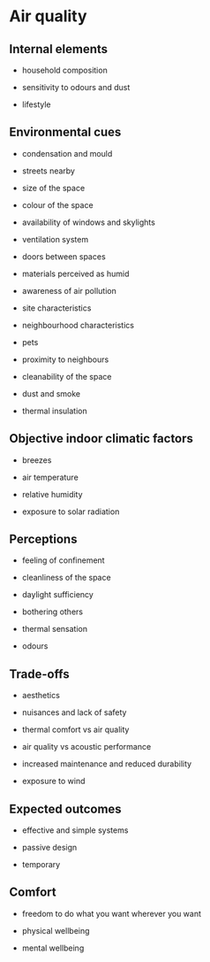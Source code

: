 # Air quality


## Internal elements

* household composition

* sensitivity to odours and dust

* lifestyle



## Environmental cues

* condensation and mould

* streets nearby

* size of the space

* colour of the space

* availability of windows and skylights

* ventilation system

* doors between spaces

* materials perceived as humid

* awareness of air pollution

* site characteristics

* neighbourhood characteristics

* pets

* proximity to neighbours

* cleanability of the space

* dust and smoke

* thermal insulation




## Objective indoor climatic factors

* breezes

* air temperature

* relative humidity

* exposure to solar radiation






## Perceptions

* feeling of confinement

* cleanliness of the space

* daylight sufficiency

* bothering others

* thermal sensation

* odours



## Trade-offs

* aesthetics

* nuisances and lack of safety

* thermal comfort vs air quality

* air quality vs acoustic performance

* increased maintenance and reduced durability

* exposure to wind



## Expected outcomes

* effective and simple systems

* passive design

* temporary






## Comfort

* freedom to do what you want wherever you want

* physical wellbeing

* mental wellbeing



